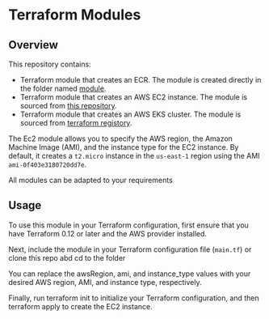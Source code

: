# Terraform Modules

## Overview

This repository contains:
- Terraform module that creates an ECR. The module is created directly in the folder named [module](/04/module/). 
- Terraform module that creates an AWS EC2 instance. The module is sourced from [this repository](https://github.com/raphaeleze/terrafromModules). 
- Terraform module that creates an AWS EKS cluster. The module is sourced from [terraform registory](https://registry.terraform.io/modules/terraform-aws-modules/eks/aws/latest). 


The Ec2 module allows you to specify the AWS region, the Amazon Machine Image (AMI), and the instance type for the EC2 instance. By default, it creates a `t2.micro` instance in the `us-east-1` region using the AMI `ami-0f403e3180720dd7e`.

All modules can be adapted to your requirements

## Usage

To use this module in your Terraform configuration, first ensure that you have Terraform 0.12 or later and the AWS provider installed.

Next, include the module in your Terraform configuration file (`main.tf`) or clone this repo abd cd to the folder

You can replace the awsRegion, ami, and instance_type values with your desired AWS region, AMI, and instance type, respectively.

Finally, run terraform init to initialize your Terraform configuration, and then terraform apply to create the EC2 instance.
